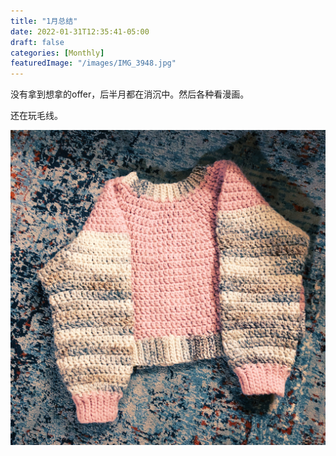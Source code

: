 ```yaml
---
title: "1月总结"
date: 2022-01-31T12:35:41-05:00
draft: false
categories: [Monthly]
featuredImage: "/images/IMG_3948.jpg"
---
```


没有拿到想拿的offer，后半月都在消沉中。然后各种看漫画。

还在玩毛线。

![image](/images/IMG_3948.jpg)